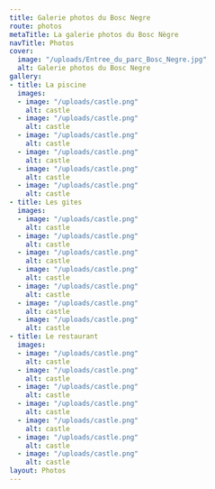 ```yaml
---
title: Galerie photos du Bosc Negre
route: photos
metaTitle: La galerie photos du Bosc Nègre
navTitle: Photos
cover:
  image: "/uploads/Entree_du_parc_Bosc_Negre.jpg"
  alt: Galerie photos du Bosc Negre
gallery:
- title: La piscine
  images:
  - image: "/uploads/castle.png"
    alt: castle
  - image: "/uploads/castle.png"
    alt: castle
  - image: "/uploads/castle.png"
    alt: castle
  - image: "/uploads/castle.png"
    alt: castle
  - image: "/uploads/castle.png"
    alt: castle
  - image: "/uploads/castle.png"
    alt: castle
- title: Les gites
  images:
  - image: "/uploads/castle.png"
    alt: castle
  - image: "/uploads/castle.png"
    alt: castle
  - image: "/uploads/castle.png"
    alt: castle
  - image: "/uploads/castle.png"
    alt: castle
  - image: "/uploads/castle.png"
    alt: castle
  - image: "/uploads/castle.png"
    alt: castle
  - image: "/uploads/castle.png"
    alt: castle
- title: Le restaurant
  images:
  - image: "/uploads/castle.png"
    alt: castle
  - image: "/uploads/castle.png"
    alt: castle
  - image: "/uploads/castle.png"
    alt: castle
  - image: "/uploads/castle.png"
    alt: castle
  - image: "/uploads/castle.png"
    alt: castle
  - image: "/uploads/castle.png"
    alt: castle
  - image: "/uploads/castle.png"
    alt: castle
layout: Photos
---
```


